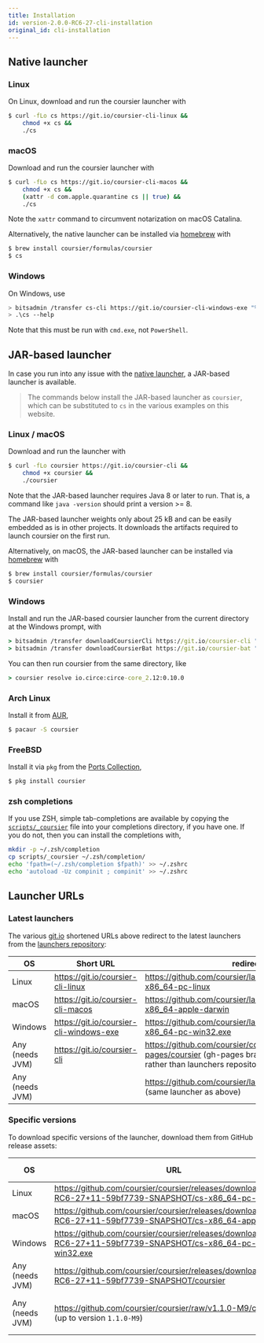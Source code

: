 ```yaml
---
title: Installation
id: version-2.0.0-RC6-27-cli-installation
original_id: cli-installation
---
```


## Native launcher

### Linux

On Linux, download and run the coursier launcher with
```bash
$ curl -fLo cs https://git.io/coursier-cli-linux &&
    chmod +x cs &&
    ./cs
```

### macOS

Download and run the coursier launcher with
```bash
$ curl -fLo cs https://git.io/coursier-cli-macos &&
    chmod +x cs &&
    (xattr -d com.apple.quarantine cs || true) &&
    ./cs
```

Note the `xattr` command to circumvent notarization on macOS Catalina.

Alternatively, the native launcher can be installed via [homebrew](https://brew.sh) with
```bash
$ brew install coursier/formulas/coursier
$ cs
```

### Windows

On Windows, use
```bash
> bitsadmin /transfer cs-cli https://git.io/coursier-cli-windows-exe "%cd%\cs.exe"
> .\cs --help
```
Note that this must be run with `cmd.exe`, not `PowerShell`.

## JAR-based launcher

In case you run into any issue with the [native launcher](#native-launcher),
a JAR-based launcher is available.

> The commands below install the JAR-based launcher as `coursier`, which can be
substituted to `cs` in the various examples on this website.

### Linux / macOS

Download and run the launcher with
```bash
$ curl -fLo coursier https://git.io/coursier-cli &&
    chmod +x coursier &&
    ./coursier
```

Note that the JAR-based launcher requires Java 8 or later to run.
That is, a command like `java -version` should print a version >= 8.

The JAR-based launcher weights only about 25 kB and can be easily embedded
as is in other projects.
It downloads the artifacts required to launch coursier on the first run.

Alternatively, on macOS, the JAR-based launcher can be installed via [homebrew](https://brew.sh) with
```bash
$ brew install coursier/formulas/coursier
$ coursier
```

### Windows

Install and run the JAR-based coursier launcher from the current directory at the Windows prompt, with
```bat
> bitsadmin /transfer downloadCoursierCli https://git.io/coursier-cli "%cd%\coursier"
> bitsadmin /transfer downloadCoursierBat https://git.io/coursier-bat "%cd%\coursier.bat"
```

You can then run coursier from the same directory, like
```bat
> coursier resolve io.circe:circe-core_2.12:0.10.0
```

### Arch Linux

Install it from [AUR](https://aur.archlinux.org/packages/coursier/),
```bash
$ pacaur -S coursier
```

### FreeBSD

Install it via `pkg` from the [Ports Collection](https://www.freshports.org/devel/coursier/),
```bash
$ pkg install coursier
```

### zsh completions

If you use ZSH, simple tab-completions are available by copying the
[`scripts/_coursier`](https://raw.githubusercontent.com/coursier/coursier/master/scripts/_coursier)
file into your completions directory, if you have one. If
you do not, then you can install the completions with,
```bash
mkdir -p ~/.zsh/completion
cp scripts/_coursier ~/.zsh/completion/
echo 'fpath=(~/.zsh/completion $fpath)' >> ~/.zshrc
echo 'autoload -Uz compinit ; compinit' >> ~/.zshrc
```

## Launcher URLs

### Latest launchers

The various [git.io](https://git.io) shortened URLs above redirect
to the latest launchers from the [launchers repository](https://github.com/coursier/launchers):

|OS|Short URL|redirects to|
|-|-|-|
|Linux|<https://git.io/coursier-cli-linux>|<https://github.com/coursier/launchers/raw/master/cs-x86_64-pc-linux>|
|macOS|<https://git.io/coursier-cli-macos>|<https://github.com/coursier/launchers/raw/master/cs-x86_64-apple-darwin>|
|Windows|<https://git.io/coursier-cli-windows-exe>|<https://github.com/coursier/launchers/raw/master/cs-x86_64-pc-win32.exe>|
|Any (needs JVM)|<https://git.io/coursier-cli>|<https://github.com/coursier/coursier/raw/gh-pages/coursier> (gh-pages branch of coursier repository rather than launchers repository)|
|Any (needs JVM)| |<https://github.com/coursier/launchers/raw/master/coursier> (same launcher as above)|

### Specific versions

To download specific versions of the launcher, download them from GitHub release
assets:

|OS|URL|Since version|
|-|-|-|
|Linux|<https://github.com/coursier/coursier/releases/download/v2.0.0-RC6-27+11-59bf7739-SNAPSHOT/cs-x86_64-pc-linux>|`2.0.0-RC3-1`|
|macOS|<https://github.com/coursier/coursier/releases/download/v2.0.0-RC6-27+11-59bf7739-SNAPSHOT/cs-x86_64-apple-darwin>|`2.0.0-RC3-1`|
|Windows|<https://github.com/coursier/coursier/releases/download/v2.0.0-RC6-27+11-59bf7739-SNAPSHOT/cs-x86_64-pc-win32.exe>|`2.0.0-RC6`|
|Any (needs JVM)|<https://github.com/coursier/coursier/releases/download/v2.0.0-RC6-27+11-59bf7739-SNAPSHOT/coursier>|`1.1.0-M9`|
|Any (needs JVM)|<https://github.com/coursier/coursier/raw/v1.1.0-M9/coursier> (up to version `1.1.0-M9`)|*Invalid for newest versions*|
